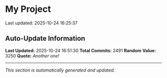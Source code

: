 # My Project


Last updated: 2025-10-24 16:25:37


































































































































































































































































































































































































































































































































































































































































































































































































































































































































































































































































































































































































































































































































































































































































































































































































































































































































































































































































































































































































































































































































































































































































































































































































































































































































































































































































































































































































































































































































































































## Auto-Update Information

**Last Updated:** 2025-10-24 16:51:30
**Total Commits:** 2491
**Random Value:** 3250
**Quote:** _Another one!_

---
_This section is automatically generated and updated._